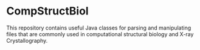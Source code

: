 # CompStructBiol
This repository contains useful Java classes for parsing and manipulating files that are commonly used in computational structural biology and X-ray Crystallography.
